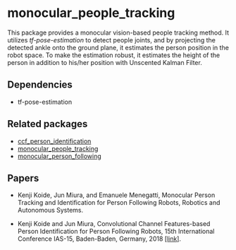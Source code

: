# monocular_people_tracking

This package provides a monocular vision-based people tracking method. It utilizes *tf-pose-estimation* to detect people joints, and by projecting the detected ankle onto the ground plane, it estimates the person position in the robot space. To make the estimation robust, it estimates the height of the person in addition to his/her position with Unscented Kalman Filter.

## Dependencies

- tf-pose-estimation


## Related packages

- [ccf_person_identification](https://github.com/koide3/ccf_person_identification)
- [monocular_people_tracking](https://github.com/koide3/monocular_people_tracking)
- [monocular_person_following](https://github.com/koide3/monocular_person_following)


## Papers
- Kenji Koide, Jun Miura, and Emanuele Menegatti, Monocular Person Tracking and Identification for Person Following Robots, Robotics and Autonomous Systems.

- Kenji Koide and Jun Miura, Convolutional Channel Features-based Person Identification for Person Following Robots, 15th International Conference IAS-15, Baden-Baden, Germany, 2018 [[link]](https://www.researchgate.net/publication/325854919_Convolutional_Channel_Features-Based_Person_Identification_for_Person_Following_Robots_Proceedings_of_the_15th_International_Conference_IAS-15).
